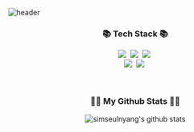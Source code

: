 ![header](https://capsule-render.vercel.app/api?type=venom&color=auto&height=300&section=header&text=I'm%20Seulgi&fontSize=90)

<!--
**simseulnyang/simseulnyang** is a ✨ _special_ ✨ repository because its `README.md` (this file) appears on your GitHub profile.

Here are some ideas to get you started:

- 🔭 I’m currently working on ...
- 🌱 I’m currently learning ...
- 👯 I’m looking to collaborate on ...
- 🤔 I’m looking for help with ...
- 💬 Ask me about ...
- 📫 How to reach me: ...
- 😄 Pronouns: ...
- ⚡ Fun fact: ...
-->

<h3 align="center">📚 Tech Stack 📚</h3>
<p align="center">
<img src="https://img.shields.io/badge/Python-3766AB?style=flat-square&logo=Python&logoColor=white"/></a>&nbsp
<img src="https://img.shields.io/badge/Django-092E20?style=flat-square&logo=Django&logoColor=white"/></a>&nbsp
<img src="https://img.shields.io/badge/HTML5-E34F26?style=flat-square&logo=html5&logoColor=white"/></a>&nbsp<br>
<img src="https://img.shields.io/badge/CSS3-1572B6?style=flat-square&logo=css3&logoColor=white"/></a>&nbsp
<img src="https://img.shields.io/badge/JavaScript-F7DF1E?style=flat-square&logo=javascript&logoColor=black"/></a>&nbsp
</p>

<br>

<h3 align="center">👩‍💻 My Github Stats 👩‍💻</h3>

<div align="center">
  
  ![simseulnyang's github stats](https://github-readme-stats.vercel.app/api?username=simseulnyang&show_icons=true)
</div>
